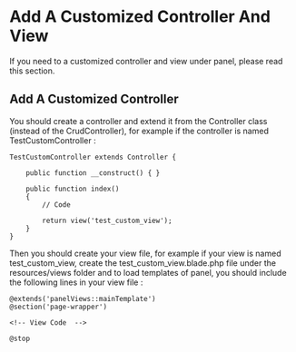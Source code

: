 # Add A Customized Controller And View

If you need to a customized controller and view under panel, please read this section.

## Add A Customized Controller

You should create a controller and extend it from the Controller class (instead of the CrudController), for example if the controller is named TestCustomController :

	TestCustomController extends Controller {

		public function __construct() { }

		public function index()
		{
			// Code

			return view('test_custom_view');
		}
	}

Then you should create your view file, for example if your view is named test_custom_view, create the test_custom_view.blade.php file under the resources/views folder and to load templates of panel, you should include the following lines in your view file :

	@extends('panelViews::mainTemplate')
	@section('page-wrapper')

	<!-- View Code 	-->

	@stop

